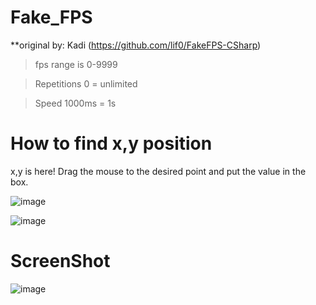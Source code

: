 # Fake_FPS
**original by: Kadi (https://github.com/lif0/FakeFPS-CSharp)

>fps range is 0-9999

>Repetitions 0 = unlimited

>Speed 1000ms = 1s
# How to find x,y position
x,y is here! Drag the mouse to the desired point and put the value in the box.

![image](https://user-images.githubusercontent.com/66860655/146700758-695ed85e-bdd4-4e1d-8002-433e1cf5eaa3.png)

![image](https://user-images.githubusercontent.com/66860655/146700889-10de4ada-8d18-48a3-8c3b-df225c2b6939.png)
# ScreenShot
![image](https://user-images.githubusercontent.com/66860655/146695686-5d046dcd-8fb4-48ae-8e1d-1398f722826a.png)
